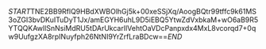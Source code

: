 $START$TNE2BB9RflQ9HBdXWBOlhGj5k+00xeSSjXq/AoogBQtr99tffc9k61MS3oZGI3bvDKuITuDyT1Jx/amEGYH6uhL9D5iEBQ5YtwZdVxbkaM+wO6aB9R5YTQQKAwIlSnNsiMdRU5tDArUkcarIlVehtOaVDcPanpxdx4MxL8vcorqd7+0qw9UufgzXA8rpINuyfph26NtNI9YrZrfLraBDcw==$END$